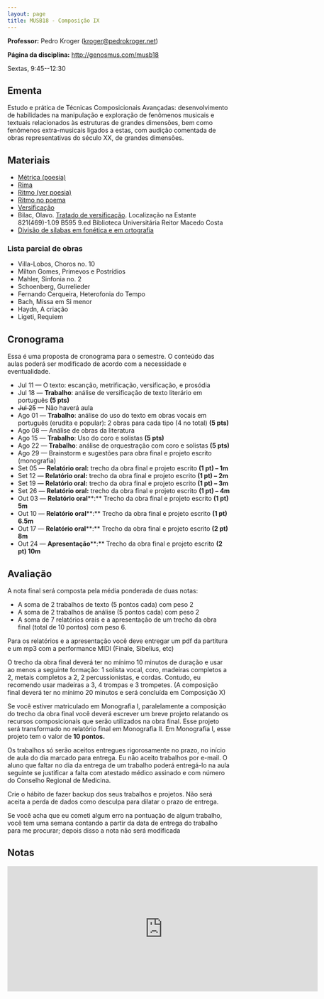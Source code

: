 ```yaml
---
layout: page
title: MUSB18 - Composição IX
---
```


**Professor:** Pedro Kroger (kroger@pedrokroger.net)
  
**Página da disciplina:** http://genosmus.com/musb18

Sextas, 9:45--12:30

## Ementa

Estudo e prática de Técnicas Composicionais Avançadas: desenvolvimento de habilidades na manipulação e exploração de fenômenos musicais e textuais relacionados às estruturas de grandes dimensões, bem como fenômenos extra-musicais ligados a estas, com audição comentada de obras representativas do século XX, de grandes dimensões.

## Materiais

  * [Métrica (poesia)](http://pt.wikipedia.org/wiki/Métrica_(poesia))
  * [Rima](http://pt.wikipedia.org/wiki/Rima)
  * [Ritmo (ver poesia)](http://pt.wikipedia.org/wiki/Ritmo)
  * [Ritmo no poema](http://pt.wikipedia.org/wiki/Ritmo_no_poema)
  * [Versificação](http://pt.wikipedia.org/wiki/Versificação)
  * Bilac, Olavo. [Tratado de versificação](http://genosmus.com/aulas/bilac-tratado.pdf). Localização na Estante 821(469)-1.09 B595 9.ed Biblioteca Universitária Reitor Macedo Costa
  * [Divisão de sílabas em fonética e em ortografia](http://www.academia.org.br/artigos/divisao-de-silabas-em-fonetica-e-em-ortografia)

### Lista parcial de obras

  * Villa-Lobos, Choros no. 10
  * Milton Gomes, Primevos e Postrídios
  * Mahler, Sinfonia no. 2
  * Schoenberg, Gurrelieder
  * Fernando Cerqueira, Heterofonia do Tempo
  * Bach, Missa em Si menor
  * Haydn, A criação
  * Ligeti, Requiem

## Cronograma

Essa é uma proposta de cronograma para o semestre. O conteúdo das aulas poderá ser modificado de acordo com a necessidade e eventualidade.

  * Jul 11 &#8212; O texto: escanção, metrificação, versificação, e prosódia
  * Jul 18 &#8212; **Trabalho**: análise de versificação de texto literário em português **(5 pts)**
  * <del>Jul 25</del> &#8212; Não haverá aula
  * Ago 01 &#8212; **Trabalho**: análise do uso do texto em obras vocais em português (erudita e popular): 2 obras para cada tipo (4 no total) **(5 pts)**
  * Ago 08 &#8212; Análise de obras da literatura
  * Ago 15 &#8212; **Trabalho**: Uso do coro e solistas **(5 pts)**
  * Ago 22 &#8212; **Trabalho**: análise de orquestração com coro e solistas **(5 pts)**
  * Ago 29 &#8212; Brainstorm e sugestões para obra final e projeto escrito (monografia)
  * Set 05 &#8212; **Relatório oral:** trecho da obra final e projeto escrito **(1 pt) &#8211; 1m**
  * Set 12 &#8212; **Relatório oral:** trecho da obra final e projeto escrito **(1 pt) &#8211; 2m**
  * Set 19 &#8212; **Relatório oral:** trecho da obra final e projeto escrito **(1 pt) &#8211; 3m**
  * Set 26 &#8212; **Relatório oral:** trecho da obra final e projeto escrito **(1 pt) &#8211; 4m**
  * Out 03 &#8212; **Relatório oral****:** Trecho da obra final e projeto escrito **(1 pt) 5m**
  * Out 10 &#8212; **Relatório oral****:** Trecho da obra final e projeto escrito **(1 pt) 6.5m**
  * Out 17 &#8212; **Relatório oral****:** Trecho da obra final e projeto escrito **(2 pt) 8m**
  * Out 24 &#8212; **Apresentação****:** Trecho da obra final e projeto escrito **(2 pt) 10m**

## Avaliação

A nota final será composta pela média ponderada de duas notas:

- A soma de 2 trabalhos de texto (5 pontos cada) com peso 2
- A soma de 2 trabalhos de análise (5 pontos cada) com peso 2
- A soma de 7 relatórios orais e a apresentação de um trecho da obra final (total de 10 pontos) com peso 6.
  
Para os relatórios e a apresentação você deve entregar um pdf da partitura e um mp3 com a performance MIDI (Finale, Sibelius, etc)

O trecho da obra final deverá ter no mínimo 10 minutos de duração e usar ao menos a seguinte formação: 1 solista vocal, coro, madeiras completos a 2, metais completos a 2, 2 percussionistas, e cordas. Contudo, eu recomendo usar madeiras a 3, 4 trompas e 3 trompetes. (A composição final deverá ter no mínimo 20 minutos e será concluída em Composição X)

Se você estiver matriculado em Monografia I, paralelamente a composição do trecho da obra final você deverá escrever um breve projeto relatando os recursos composicionais que serão utilizados na obra final. Esse projeto será transformado no relatório final em Monografia II. Em Monografia I, esse projeto tem o valor de **10 pontos.**

Os trabalhos só serão aceitos entregues rigorosamente no prazo, no início de aula do dia marcado para entrega. Eu não aceito trabalhos por e-mail. O aluno que faltar no dia da entrega de um trabalho poderá entregá-lo na aula seguinte se justificar a falta com atestado médico assinado e com número do Conselho Regional de Medicina.

Crie o hábito de fazer backup dos seus trabalhos e projetos. Não será aceita a perda de dados como desculpa para dilatar o prazo de entrega.

Se você acha que eu cometi algum erro na pontuação de algum trabalho, você tem uma semana contando a partir da data de entrega do trabalho para me procurar; depois disso a nota não será modificada

## Notas

<iframe width="700" height="282" frameborder="0" scrolling="no" src="https://onedrive.live.com/embed?resid=23939E5DC94ED773%21398&authkey=%21AHC01-cSuXdz53w&em=2&wdAllowInteractivity=False&Item='Sheet1'!A1%3AH12&wdHideGridlines=True&wdInConfigurator=True"></iframe>